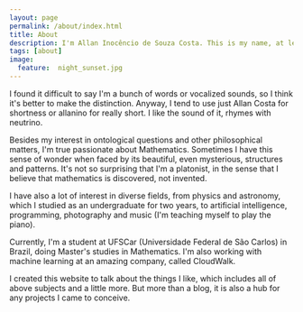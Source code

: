 ```yaml
---
layout: page
permalink: /about/index.html
title: About
description: I'm Allan Inocêncio de Souza Costa. This is my name, at least.
tags: [about]
image:
  feature:  night_sunset.jpg
---
```


I found it difficult to say I'm a bunch of words or vocalized sounds, so I think it's better to make the distinction. Anyway, I tend to use just Allan Costa for shortness or allanino for really short. I like the sound of it, rhymes with neutrino.

Besides my interest in ontological questions and other philosophical matters, I'm true passionate about Mathematics. Sometimes I have this sense of wonder when faced by its beautiful, even mysterious, structures and patterns. It's not so surprising that I'm a platonist, in the sense that I believe that mathematics is discovered, not invented.

I have also a lot of interest in diverse fields, from physics and astronomy, which I studied as an undergraduate for two years, to artificial intelligence, programming, photography and music (I'm teaching myself to play the piano).

Currently, I'm a student at UFSCar (Universidade Federal de São Carlos) in Brazil, doing Master's studies in Mathematics. I'm also working with machine learning at an amazing company, called CloudWalk.

I created this website to talk about the things I like, which includes all of above subjects and a little more. But more than a blog, it is also a hub for any projects I came to conceive.